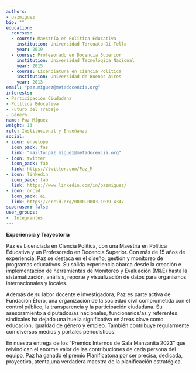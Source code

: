 ```yaml
---
authors:
- pazmiguez
bio: ""
education:
  courses:
  - course: Maestría en Política Educativa
    institution: Universidad Torcuato Di Tella
    year: 2019
  - course: Profesorado en Docencia Superior
    institution: Universidad Tecnológica Nacional
    year: 2015
  - course: Licenciatura en Ciencia Política
    institution: Universidad de Buenos Aires
    year: 2013
email: "paz.miguez@metadocencia.org"
interests:
- Participación Ciudadana
- Política Educativa 
- Futuro del Trabajo
- Género
name: Paz Míguez
weight: 13
role: Institucional y Enseñanza
social:
- icon: envelope
  icon_pack: fas
  link: "mailto:paz.miguez@metadocencia.org"
- icon: twitter
  icon_pack: fab
  link: https://twitter.com/Paz_M
- icon: linkedin
  icon_pack: fab
  link: https://www.linkedin.com/in/pazmiguez/
- icon: orcid
  icon_pack: ai
  link: https://orcid.org/0000-0003-1099-4347
superuser: false
user_groups:
-  Integrantes
---
```


**Experiencia y Trayectoria**

Paz es Licenciada en Ciencia Política, con una Maestría en Política Educativa y un Profesorado en Docencia Superior. Con más de 15 años de experiencia, Paz se destaca en el diseño, gestión y monitoreo de programas educativos. 
Su sólida experiencia abarca desde la creación e implementación de herramientas de Monitoreo y Evaluación (M&E) hasta la sistematización, análisis, reporte y visualización de datos para organismos internacionales y locales.

Además de su labor docente e investigadora, Paz es parte activa de Fundación Éforo, una organización de la sociedad civil comprometida con el control público, la transparencia y la participación ciudadana. 
Su asesoramiento a diputados/as nacionales, funcionarios/as y referentes sindicales ha dejado una huella significativa en áreas clave como educación, igualdad de género y empleo. También contribuye regularmente con diversos medios y portales periodísticos.

En nuestra entrega de los “Premios Internos de Gala Manzanita 2023” que reivindican el enorme valor de las contribuciones de cada persona del equipo, Paz ha ganado el premio Planificatona por ser precisa, dedicada, proyectiva, atenta,una verdadera maestra de la planificación estratégica.


